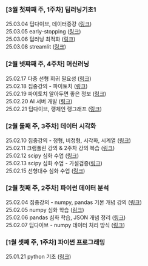 ### [3월 첫쨔째 주, 1주차] 딥러닝기초1
25.03.04 딥다이브, 데이터증강 ([링크](./Folder/Mar/1주차/2025-03-04.md)) <br>
25.03.05 early-stopping ([링크](./Folder/Mar/1주차/2025-03-05.md)) <br>
25.03.06 딥러닝 최적화 ([링크](./Folder/Mar/1주차/2025-03-06.md)) <br>
25.03.08 streamlit ([링크](./Folder/Mar/1주차/2025-03-08.md)) <br>


### [2월 넷쨔째 주, 4주차] 머신러닝
25.02.17 다중 선형 회귀 필요성 ([링크](./Folder/Feb/4주차/2025-02-17.md)) <br>
25.02.18 집중강의 - 파이토치 ([링크](./Folder/Feb/4주차/2025-02-18.md)) <br>
25.02.19 파이토치 알아두면 좋은 정보 ([링크](./Folder/Feb/4주차/2025-02-19.md))<br>
25.02.20 AI 서버 개발 ([링크](./Folder/Feb/4주차/2025-02-20.md))<br>
25.02.21 딥다이브, 랭체인 랭그래프 ([링크](./Folder/Feb/4주차/2025-02-21.md))<br>

### [2월 둘째 주, 3주차] 데이터 시각화
25.02.10 집중강의 -  정형, 비정형, 시각화, 시계열 ([링크](./Folder/Feb/3주차/2025-02-10.md)) <br>
25.02.11 크램폴린 강의 & 2주차 강의 복습 ([링크](./Folder/Feb/3주차/2025-02-11.md)) <br>
25.02.12 scipy 심화 수업 ([링크](./Folder/Feb/3주차/2025-02-12.md))<br>
25.02.13 scipy 심화 수업 - 가설검증([링크](./Folder/Feb/3주차/2025-02-13.md))<br>
25.02.15 선형대수 심화 수업 ([링크](./Folder/Feb/3주차/2025-02-15.md))<br>

### [2월 첫째 주, 2주차] 파이썬 데이터 분석 
25.02.04 집중강의 - numpy, pandas 기본 개념 강의 ([링크](./Folder/Feb/2주차/2025-02-04.md)) <br>
25.02.05 numpy 심화 학습 ([링크](./Folder/Feb/2주차/2025-02-05.md)) <br>
25.02.06 pandas 심화 학습, JSON 개념 정리 ([링크](./Folder/Feb/2주차/2025-02-06.md)) <br>
25.02.07 딥다이브 - numpy 데이터 처리 방식 ([링크](./Folder/Feb/2주차/2025-02-07.md)) <br>

### [1월 셋째 주, 1주차] 파이썬 프로그래밍
25.01.21 python 기초 ([링크](./Folder/Jan/2025-01-21.md))



